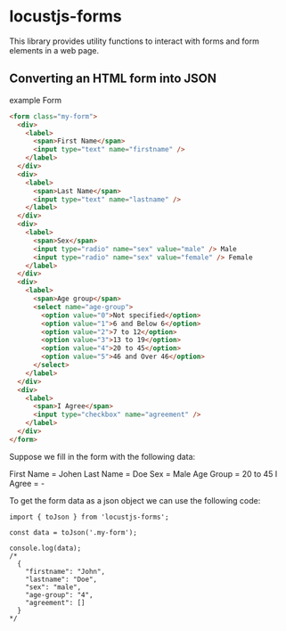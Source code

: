 # locustjs-forms
This library provides utility functions to interact with forms and form elements in a web page.

## Converting an HTML form into JSON
example
Form
```html
<form class="my-form">
  <div>
    <label>
      <span>First Name</span>
      <input type="text" name="firstname" />
    </label>
  </div>
  <div>
    <label>
      <span>Last Name</span>
      <input type="text" name="lastname" />
    </label>
  </div>
  <div>
    <label>
      <span>Sex</span>
      <input type="radio" name="sex" value="male" /> Male
      <input type="radio" name="sex" value="female" /> Female
    </label>
  </div>
  <div>
    <label>
      <span>Age group</span>
      <select name="age-group">
        <option value="0">Not specified</option>
        <option value="1">6 and Below 6</option>
        <option value="2">7 to 12</option>
        <option value="3">13 to 19</option>
        <option value="4">20 to 45</option>
        <option value="5">46 and Over 46</option>
      </select>
    </label>
  </div>
  <div>
    <label>
      <span>I Agree</span>
      <input type="checkbox" name="agreement" />
    </label>
  </div>
</form>
```

Suppose we fill in the form with the following data:

First Name = Johen
Last Name = Doe
Sex = Male
Age Group = 20 to 45
I Agree = -

To get the form data as a json object we can use the following code:

```
import { toJson } from 'locustjs-forms';

const data = toJson('.my-form');

console.log(data);
/*
  {
    "firstname": "John",
    "lastname": "Doe",
    "sex": "male",
    "age-group": "4",
    "agreement": []
  }
*/
```

